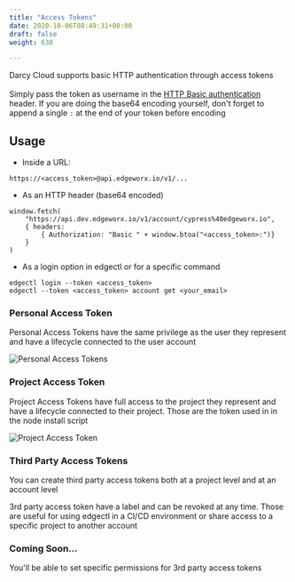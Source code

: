 ```yaml
---
title: "Access Tokens"
date: 2020-10-06T08:49:31+00:00
draft: false
weight: 630

---
```



Darcy Cloud supports basic HTTP authentication through access tokens\
\
Simply pass the token as username in the [HTTP Basic authentication](https://en.wikipedia.org/wiki/Basic\_access\_authentication) header. If you are doing the base64 encoding yourself, don't forget to append a single `:` at the end of your token before encoding

## Usage

* Inside a URL:

```
https://<access_token>@api.edgeworx.io/v1/...
```

* As an HTTP header (base64 encoded)

```
window.fetch(
    "https://api.dev.edgeworx.io/v1/account/cypress%40edgeworx.io",
    { headers:
        { Authorization: "Basic " + window.btoa("<access_token>:")}
    }
)
```

* As a login option in edgectl or for a specific command

```
edgectl login --token <access_token>
edgectl --token <access_token> account get <your_email>
```

### Personal Access Token

Personal Access Tokens have the same privilege as the user they represent and have a lifecycle connected to the user account

![Personal Access Tokens](</images/image (23).png>)

### Project Access Token

Project Access Tokens have full access to the project they represent and have a lifecycle connected to their project. Those are the token used in in the node install script

![Project Access Token](</images/image (29).png>)

### Third Party Access Tokens

You can create third party access tokens both at a project level and at an account level

3rd party access token have a label and can be revoked at any time. Those are useful for using edgectl in a CI/CD environment or share access to a specific project to another account

### Coming Soon...

You'll be able to set specific permissions for 3rd party access tokens
